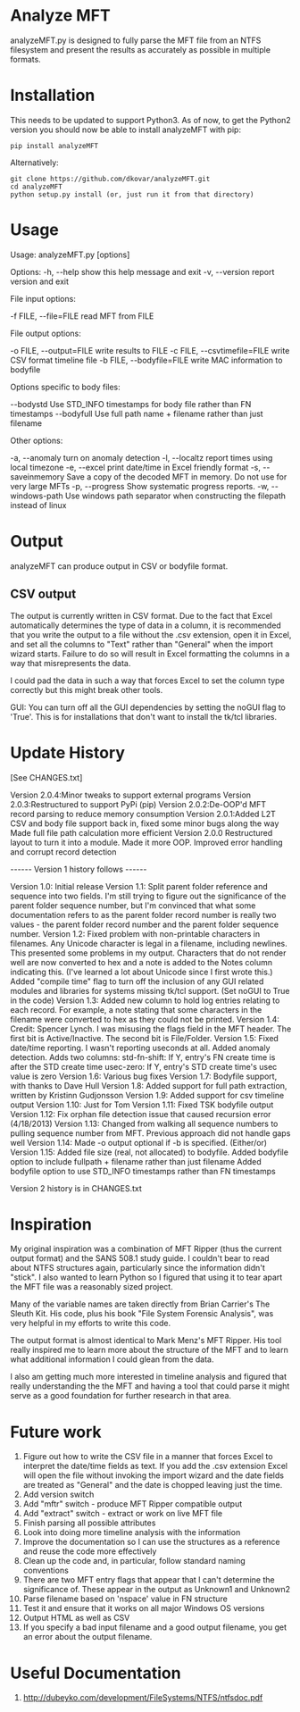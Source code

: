 Analyze MFT
===========

analyzeMFT.py is designed to fully parse the MFT file from an NTFS filesystem
and present the results as accurately as possible in multiple formats.

Installation
===========
This needs to be updated to support Python3. As of now, to get the Python2 version you should now be able to install analyzeMFT with pip:

    pip install analyzeMFT
    
Alternatively:

    git clone https://github.com/dkovar/analyzeMFT.git
    cd analyzeMFT
    python setup.py install (or, just run it from that directory)

Usage
===========
Usage: analyzeMFT.py [options]

Options:
  -h, --help            show this help message and exit
  -v, --version         report version and exit
  
File input options:

  -f FILE, --file=FILE  read MFT from FILE

File output options:

  -o FILE, --output=FILE
                        write results to FILE
  -c FILE, --csvtimefile=FILE
                        write CSV format timeline file
  -b FILE, --bodyfile=FILE
                        write MAC information to bodyfile

Options specific to body files:

  --bodystd             Use STD_INFO timestamps for body file rather than FN
                        timestamps
  --bodyfull            Use full path name + filename rather than just
                        filename

Other options:

  -a, --anomaly         turn on anomaly detection
  -l, --localtz         report times using local timezone
  -e, --excel           print date/time in Excel friendly format
  -s, --saveinmemory    Save a copy of the decoded MFT in memory. Do not use
                        for very large MFTs
  -p, --progress        Show systematic progress reports.
  -w, --windows-path    Use windows path separator when constructing the filepath instead of linux

Output
=========

analyzeMFT can produce output in CSV or bodyfile format.

CSV output
---------
The output is currently written in CSV format. Due to the fact that Excel
automatically determines the type of data in a column, it is recommended that
you write the output to a file without the .csv extension, open it in Excel, and
set all the columns to "Text" rather than "General" when the import wizard
starts. Failure to do so will result in Excel formatting the columns in a way
that misrepresents the data.

I could pad the data in such a way that forces Excel to set the column type correctly
but this might break other tools.

GUI:
You can turn off all the GUI dependencies by setting the noGUI flag to 'True'. This is for installations that don't want to install the tk/tcl libraries.

Update History
=============
[See CHANGES.txt]

Version 2.0.4:Minor tweaks to support external programs
Version 2.0.3:Restructured to support PyPi (pip)
Version 2.0.2:De-OOP'd MFT record parsing to reduce memory consumption
Version 2.0.1:Added L2T CSV and body file support back in, fixed some minor bugs along the way
              Made full file path calculation more efficient
Version 2.0.0 Restructured layout to turn it into a module.
              Made it more OOP.
              Improved error handling and corrupt record detection
              
------ Version 1 history follows ------

Version 1.0: Initial release
Version 1.1: Split parent folder reference and sequence into two fields. I'm still trying to figure out the
             significance of the parent folder sequence number, but I'm convinced that what some documentation
             refers to as the parent folder record number is really two values - the parent folder record number
             and the parent folder sequence number.
Version 1.2: Fixed problem with non-printable characters in filenames. Any Unicode character is legal in a
             filename, including newlines. This presented some problems in my output. Characters that do not
             render well are now converted to hex and a note is added to the Notes column indicating this.
             (I've learned a lot about Unicode since I first wrote this.)
             Added "compile time" flag to turn off the inclusion of any GUI related modules and libraries
             for systems missing tk/tcl support. (Set noGUI to True in the code)
Version 1.3: Added new column to hold log entries relating to each record. For example, a note stating that
             some characters in the filename were converted to hex as they could not be printed.
Version 1.4: Credit: Spencer Lynch. I was misusing the flags field in the MFT header. The first bit is
             Active/Inactive. The second bit is File/Folder.
Version 1.5: Fixed date/time reporting. I wasn't reporting useconds at all.
             Added anomaly detection. Adds two columns:
                    std-fn-shift:  If Y, entry's FN create time is after the STD create time
                    usec-zero: If Y, entry's STD create time's usec value is zero
Version 1.6: Various bug fixes
Version 1.7: Bodyfile support, with thanks to Dave Hull
Version 1.8: Added support for full path extraction, written by Kristinn Gudjonsson
Version 1.9: Added support for csv timeline output
Version 1.10: Just for Tom
Version 1.11: Fixed TSK bodyfile output
Version 1.12: Fix orphan file detection issue that caused recursion error (4/18/2013)
Version 1.13: Changed from walking all sequence numbers to pulling sequence number from MFT. Previous approach did not handle
              gaps well
Version 1.14: Made -o output optional if -b is specified. (Either/or)
Version 1.15: Added file size (real, not allocated) to bodyfile.
              Added bodyfile option to include fullpath + filename rather than just filename
              Added bodyfile option to use STD_INFO timestamps rather than FN timestamps


Version 2 history is in CHANGES.txt






Inspiration
===========
My original inspiration was a combination of MFT Ripper (thus the current output format) and the
SANS 508.1 study guide. I couldn't bear to read about NTFS structures again,
particularly since the information didn't "stick". I also wanted to learn Python
so I figured that using it to tear apart the MFT file was a reasonably sized
project.

Many of the variable names are taken directly from Brian Carrier's The Sleuth Kit. His code, plus his
book "File System Forensic Analysis", was very helpful in my efforts to write this code.

The output format is almost identical to Mark Menz's MFT Ripper. His tool really inspired me to learn
more about the structure of the MFT and to learn what additional information I could glean from
the data.

I also am getting much more interested in timeline analysis and figured that really understanding the
the MFT and having a tool that could parse it might serve as a good foundation
for further research in that area.


Future work
===========

1) Figure out how to write the CSV file in a manner that forces Excel to interpret the date/time
fields as text. If you add the .csv extension Excel will open the file without invoking the import
wizard and the date fields are treated as "General" and the date is chopped leaving just the time.
2) Add version switch
3) Add "mftr" switch - produce MFT Ripper compatible output
4) Add "extract" switch - extract or work on live MFT file
5) Finish parsing all possible attributes
6) Look into doing more timeline analysis with the information
7) Improve the documentation so I can use the structures as a reference and reuse the code more effectively
8) Clean up the code and, in particular, follow standard naming conventions
9) There are two MFT entry flags that appear that I can't determine the significance of. These appear in
    the output as Unknown1 and Unknown2
10) Parse filename based on 'nspace' value in FN structure
11) Test it and ensure that it works on all major Windows OS versions
12) Output HTML as well as CSV
13) If you specify a bad input filename and a good output filename, you get an
error about the output filename.


Useful Documentation
====================

1) http://dubeyko.com/development/FileSystems/NTFS/ntfsdoc.pdf
